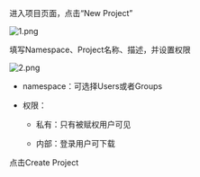 进入项目页面，点击“New Project”

![1.png](https://github.com/jdcloudcom/cn/tree/edit/image/codecommit/Project1.png)

填写Namespace、Project名称、描述，并设置权限

![2.png](https://github.com/jdcloudcom/cn/tree/edit/image/codecommit/Project2.png)

 - namespace：可选择Users或者Groups

- 权限：

   - 私有：只有被赋权用户可见

   - 内部：登录用户可下载


 

点击Create Project
